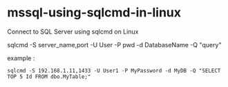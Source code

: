 # mssql-using-sqlcmd-in-linux
Connect to SQL Server using sqlcmd on Linux

sqlcmd -S server_name,port -U User -P pwd -d DatabaseName -Q "query"

example :
```
sqlcmd -S 192.168.1.11,1433 -U User1 -P MyPassword -d MyDB -Q "SELECT TOP 5 Id FROM dbo.MyTable;"
```
